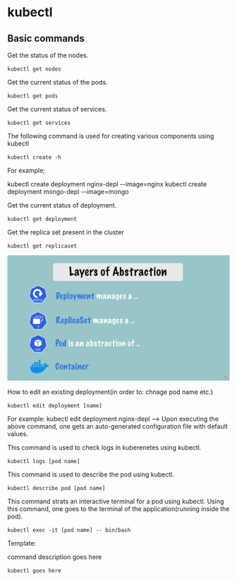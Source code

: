 # kubectl

## Basic commands


Get the status of the nodes.

~~~
kubectl get nodes
~~~

Get the current status of the pods.

~~~
kubectl get pods
~~~


Get the current status of services.

~~~
kubectl get services
~~~


The following command is used for creating various components using kubectl
~~~
kubectl create -h
~~~

For example;

kubectl create deployment nginx-depl --image=nginx
kubectl create deployment mongo-depl --image=mongo


Get the current status of deployment.

~~~
kubectl get deployment
~~~

Get the replica set present in the cluster

~~~
kubectl get replicaset
~~~

![layersofabsraction](https://github.com/syedumerahmedcode/kubernetes/blob/master/images/layersofabsraction.png)

How to edit an existing deployment(in order to: chnage pod name etc.)

~~~
kubectl edit deployment [name]
~~~
 For example: kubectl edit deployment nginx-depl
--> Upon executing the above command, one gets an auto-generated configuration file with default values.


This command is used to check logs in kuberenetes using kubectl.

~~~
kubectl logs [pod name]
~~~


This command is used to describe the pod using kubectl.

~~~
kubectl describe pod [pod name]
~~~


This command strats an interactive terminal for a pod using kubectl. Using this command, one goes to the terminal of the application(running inside the pod).

~~~
kubectl exec -it [pod name] -- bin/bash
~~~












Template:

command description goes here

~~~
kubectl goes here
~~~
